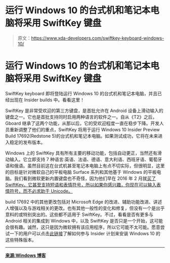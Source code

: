 # 运行 Windows 10 的台式机和笔记本电脑将采用 SwiftKey 键盘

> 原文：<https://www.xda-developers.com/swiftkey-keyboard-windows-10/>

# 运行 Windows 10 的台式机和笔记本电脑将采用 SwiftKey 键盘

SwiftKey keyboard 即将登陆运行 Windows 10 的台式机和笔记本电脑，并且已经出现在 Insider builds 中。看看这里！

SwiftKey 是非常受欢迎的第三方键盘，是首批允许在 Android 设备上滑动输入的键盘之一。它也是首批支持同时启用两种语言的软件之一。自从《T2》之后，Gboard 继承了这两个功能，从那以后，它的受欢迎程度一直在稳步下降。开发人员重新调整了他们的重点，SwiftKey 将用于运行 Windows 10 Insider Preview Build 17692(Redstone 5)的台式机和笔记本电脑。如果测试成功，它将在未来进入稳定的发布版本。

Windows 上的 SwiftKey 具有所有主要的移动功能，包括自动更正，当然还有滑动输入。它立即支持 7 种语言:英语、法语、德语、意大利语、西班牙语、葡萄牙语和俄语。虽然目前这在台式机甚至笔记本电脑上有点不切实际，但很明显，这里的目标是针对微软自己的平板电脑 Surface 系列和其他基于 Windows 的平板电脑。我们看到微软更新内置键盘也不奇怪，因为他们早在 2016 年 2 月就[买了 SwiftKey。它甚至支持短语和表情符号，所以如果你感兴趣，你现在可以输入表情符号，而不必求助于 Unicode。](https://www.xda-developers.com/xda-external-link/microsoft-reportedly-to-acquire-swiftkey-for-250-million/)

build 17692 中的其他更改包括对 Microsoft Edge 的改进、辅助功能改进、讲述人增强以及与游戏相关的更改。也有其他一般性的变化和修复，但没有一个是出乎意料的或特别突出的。这些都不适用于 SwiftKey。不过，看看是否有更多与 Android 相关的集成到 Windows 中，以及 SwiftKey 是否只是一个开始，这可能会很有趣。诚然，这只是因为微软拥有该应用程序，所以它可能不太可能。愿意尝试一下的用户可以点击[此链接](https://insider.windows.com/en-us/)了解如何参与 Insider 计划来安装 Windows 10 的这些特殊版本。

* * *

[**来源:Windows 博客**](https://blogs.windows.com/windowsexperience/2018/06/14/announcing-windows-10-insider-preview-build-17692/#FXEO4r6qulO2hO4q.97)